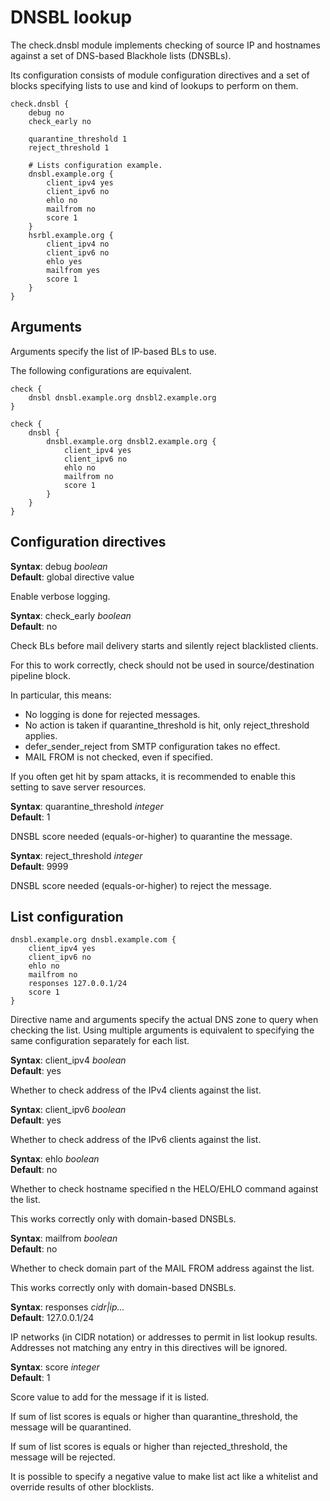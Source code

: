 # DNSBL lookup

The check.dnsbl module implements checking of source IP and hostnames against a set
of DNS-based Blackhole lists (DNSBLs).

Its configuration consists of module configuration directives and a set
of blocks specifying lists to use and kind of lookups to perform on them.

```
check.dnsbl {
    debug no
    check_early no

    quarantine_threshold 1
    reject_threshold 1

    # Lists configuration example.
    dnsbl.example.org {
        client_ipv4 yes
        client_ipv6 no
        ehlo no
        mailfrom no
        score 1
    }
    hsrbl.example.org {
        client_ipv4 no
        client_ipv6 no
        ehlo yes
        mailfrom yes
        score 1
    }
}
```

## Arguments

Arguments specify the list of IP-based BLs to use.

The following configurations are equivalent.

```
check {
    dnsbl dnsbl.example.org dnsbl2.example.org
}
```

```
check {
    dnsbl {
        dnsbl.example.org dnsbl2.example.org {
            client_ipv4 yes
            client_ipv6 no
            ehlo no
            mailfrom no
            score 1
        }
    }
}
```

## Configuration directives

**Syntax**: debug _boolean_ <br>
**Default**: global directive value

Enable verbose logging.

**Syntax**: check\_early _boolean_ <br>
**Default**: no

Check BLs before mail delivery starts and silently reject blacklisted clients.

For this to work correctly, check should not be used in source/destination
pipeline block.

In particular, this means:
- No logging is done for rejected messages.
- No action is taken if quarantine\_threshold is hit, only reject\_threshold
  applies.
- defer\_sender\_reject from SMTP configuration takes no effect.
- MAIL FROM is not checked, even if specified.

If you often get hit by spam attacks, it is recommended to enable this
setting to save server resources.

**Syntax**: quarantine\_threshold _integer_ <br>
**Default**: 1

DNSBL score needed (equals-or-higher) to quarantine the message.

**Syntax**: reject\_threshold _integer_ <br>
**Default**: 9999

DNSBL score needed (equals-or-higher) to reject the message.

## List configuration

```
dnsbl.example.org dnsbl.example.com {
    client_ipv4 yes
    client_ipv6 no
    ehlo no
    mailfrom no
    responses 127.0.0.1/24
	score 1
}
```

Directive name and arguments specify the actual DNS zone to query when checking
the list. Using multiple arguments is equivalent to specifying the same
configuration separately for each list.

**Syntax**: client\_ipv4 _boolean_ <br>
**Default**: yes

Whether to check address of the IPv4 clients against the list.

**Syntax**: client\_ipv6 _boolean_ <br>
**Default**: yes

Whether to check address of the IPv6 clients against the list.

**Syntax**: ehlo _boolean_ <br>
**Default**: no

Whether to check hostname specified n the HELO/EHLO command
against the list.

This works correctly only with domain-based DNSBLs.

**Syntax**: mailfrom _boolean_ <br>
**Default**: no

Whether to check domain part of the MAIL FROM address against the list.

This works correctly only with domain-based DNSBLs.

**Syntax**: responses _cidr|ip..._ <br>
**Default**: 127.0.0.1/24

IP networks (in CIDR notation) or addresses to permit in list lookup results.
Addresses not matching any entry in this directives will be ignored.

**Syntax**: score _integer_ <br>
**Default**: 1

Score value to add for the message if it is listed.

If sum of list scores is equals or higher than quarantine\_threshold, the
message will be quarantined.

If sum of list scores is equals or higher than rejected\_threshold, the message
will be rejected.

It is possible to specify a negative value to make list act like a whitelist
and override results of other blocklists.
